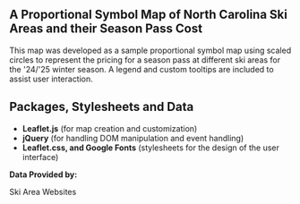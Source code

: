 ## A Proportional Symbol Map of North Carolina Ski Areas and their Season Pass Cost

This map was developed as a sample proportional symbol map using scaled circles to represent the pricing for a season pass at different ski areas for the '24/'25 winter season. A legend and custom tooltips are included to assist user interaction.

## Packages, Stylesheets and Data 
- **Leaflet.js** (for map creation and customization)
- **jQuery** (for handling DOM manipulation and event handling)
- **Leaflet.css, and Google Fonts** (stylesheets for the design of the user interface)

**Data Provided by:** 

Ski Area Websites
